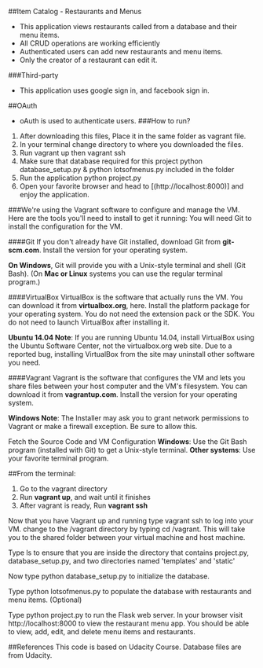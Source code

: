##Item Catalog - Restaurants and Menus

* This application views restaurants called from a database and their menu items.
* All CRUD operations are working efficiently
* Authenticated users can add new restaurants and menu items.
* Only the creator of a restaurant can edit it.


###Third-party
* This application uses google sign in, and facebook sign in.


##OAuth
* oAuth is used to authenticate users.
###How to run?

1. After downloading this files, Place it in the same folder as vagrant file.
2. In your terminal change directory to where you downloaded the files.
3. Run vagrant up then vagrant ssh
4. Make sure that  database required for this project python database_setup.py & python lotsofmenus.py included in the folder
5. Run the application python project.py
6. Open your favorite browser and head to [(http://localhost:8000)] and enjoy the application.


###We're using the Vagrant software to configure and manage the VM. Here are the tools you'll need to install to get it running:
You will need Git to install the configuration for the VM.

####Git
If you don't already have Git installed, download Git from **git-scm.com**. Install the version for your operating system.

**On Windows**, Git will provide you with a Unix-style terminal and shell (Git Bash).
(On **Mac or Linux** systems you can use the regular terminal program.)



####VirtualBox
VirtualBox is the software that actually runs the VM. You can download it from **virtualbox.org**, here. Install the platform package for your operating system. You do not need the extension pack or the SDK. You do not need to launch VirtualBox after installing it.

**Ubuntu 14.04 Note**: If you are running Ubuntu 14.04, install VirtualBox using the Ubuntu Software Center, not the virtualbox.org web site. Due to a reported bug, installing VirtualBox from the site may uninstall other software you need.

####Vagrant
Vagrant is the software that configures the VM and lets you share files between your host computer and the VM's filesystem. You can download it from **vagrantup.com**. Install the version for your operating system.

**Windows Note**: The Installer may ask you to grant network permissions to Vagrant or make a firewall exception. Be sure to allow this.

Fetch the Source Code and VM Configuration
**Windows**: Use the Git Bash program (installed with Git) to get a Unix-style terminal.
**Other systems**: Use your favorite terminal program.

##From the terminal:
1. Go to the vagrant directory
2. Run **vagrant up**, and wait until it finishes
3. After vagrant is ready, Run **vagrant ssh**


Now that you have Vagrant up and running type vagrant ssh to log into your VM. change to the /vagrant directory by typing cd /vagrant. This will take you to the shared folder between your virtual machine and host machine.

Type ls to ensure that you are inside the directory that contains project.py, database_setup.py, and two directories named 'templates' and 'static'

Now type python database_setup.py to initialize the database.

Type python lotsofmenus.py to populate the database with restaurants and menu items. (Optional)

Type python project.py to run the Flask web server. In your browser visit http://localhost:8000 to view the restaurant menu app. You should be able to view, add, edit, and delete menu items and restaurants.

##References
This code is based on Udacity Course.
Database files are from Udacity.
